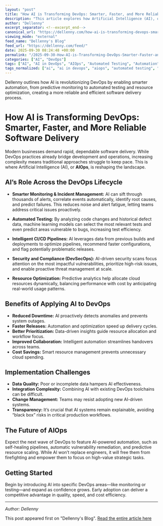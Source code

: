 ```yaml
---
layout: "post"
title: "How AI is Transforming DevOps: Smarter, Faster, and More Reliable Software Delivery"
description: "This article explores how Artificial Intelligence (AI), often referred to as AIOps, is fundamentally enhancing DevOps practices. Learn how AI enables smarter monitoring, automated testing, intelligent CI/CD pipelines, resource optimization, and proactive security in modern software delivery. The guide covers benefits, challenges, and future trends, helping technical teams identify where to begin with AI-driven DevOps transformation."
author: "Dellenny"
excerpt_separator: <!--excerpt_end-->
canonical_url: "https://dellenny.com/how-ai-is-transforming-devops-smarter-faster-and-more-reliable-software-delivery/"
viewing_mode: "external"
feed_name: "Dellenny's Blog"
feed_url: "https://dellenny.com/feed/"
date: 2025-09-30 08:24:48 +00:00
permalink: "/2025-09-30-How-AI-is-Transforming-DevOps-Smarter-Faster-and-More-Reliable-Software-Delivery.html"
categories: ["AI", "DevOps"]
tags: ["AI", "AI in DevOps", "AIOps", "Automated Testing", "Automation", "CI/CD Pipelines", "Cloud Infrastructure", "Continuous Deployment", "Continuous Integration", "DevOps", "DevSecOps", "Incident Management", "Machine Learning", "Monitoring", "Posts", "Predictive Analytics", "Resource Optimization", "Software Delivery"]
tags_normalized: ["ai", "ai in devops", "aiops", "automated testing", "automation", "cislashcd pipelines", "cloud infrastructure", "continuous deployment", "continuous integration", "devops", "devsecops", "incident management", "machine learning", "monitoring", "posts", "predictive analytics", "resource optimization", "software delivery"]
---
```


Dellenny outlines how AI is revolutionizing DevOps by enabling smarter automation, from predictive monitoring to automated testing and resource optimization, creating a more reliable and efficient software delivery process.<!--excerpt_end-->

# How AI is Transforming DevOps: Smarter, Faster, and More Reliable Software Delivery

Modern businesses demand rapid, dependable software delivery. While DevOps practices already bridge development and operations, increasing complexity means traditional approaches struggle to keep pace. This is where Artificial Intelligence (AI), or **AIOps**, is reshaping the landscape.

## AI’s Role Across the DevOps Lifecycle

- **Smarter Monitoring & Incident Management:** AI can sift through thousands of alerts, correlate events automatically, identify root causes, and predict failures. This reduces noise and alert fatigue, letting teams address critical issues proactively.

- **Automated Testing:** By analyzing code changes and historical defect data, machine learning models can select the most relevant tests and even predict areas vulnerable to bugs, increasing test efficiency.

- **Intelligent CI/CD Pipelines:** AI leverages data from previous builds and deployments to optimize pipelines, recommend faster configurations, and flag potentially problematic releases.

- **Security and Compliance (DevSecOps):** AI-driven security scans focus attention on the most impactful vulnerabilities, prioritize high-risk issues, and enable proactive threat management at scale.

- **Resource Optimization:** Predictive analytics help allocate cloud resources dynamically, balancing performance with cost by anticipating real-world usage patterns.

## Benefits of Applying AI to DevOps

- **Reduced Downtime:** AI proactively detects anomalies and prevents system outages.
- **Faster Releases:** Automation and optimization speed up delivery cycles.
- **Better Prioritization:** Data-driven insights guide resource allocation and workflow focus.
- **Improved Collaboration:** Intelligent automation streamlines handovers across teams.
- **Cost Savings:** Smart resource management prevents unnecessary cloud spending.

## Implementation Challenges

- **Data Quality:** Poor or incomplete data hampers AI effectiveness.
- **Integration Complexity:** Combining AI with existing DevOps toolchains can be difficult.
- **Change Management:** Teams may resist adopting new AI-driven systems.
- **Transparency:** It’s crucial that AI systems remain explainable, avoiding “black box” risks in critical production workflows.

## The Future of AIOps

Expect the next wave of DevOps to feature AI-powered automation, such as self-healing pipelines, automatic vulnerability remediation, and predictive resource scaling. While AI won’t replace engineers, it will free them from firefighting and empower them to focus on high-value strategic tasks.

## Getting Started

Begin by introducing AI into specific DevOps areas—like monitoring or testing—and expand as confidence grows. Early adoption can deliver a competitive advantage in quality, speed, and cost efficiency.

---

*Author: Dellenny*

This post appeared first on "Dellenny's Blog". [Read the entire article here](https://dellenny.com/how-ai-is-transforming-devops-smarter-faster-and-more-reliable-software-delivery/)
